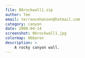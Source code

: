 ```yaml
---
file: 06rockwall1.zip
author: Tee
email: terrancehansen@hotmail.com
category: canyon
date: 2000-04-14
screenshot: 06rockwall1.jpg
colormap: 06baron
description: >
    A rocky canyon wall.
---
```

